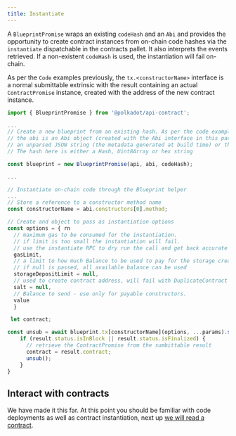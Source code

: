 ```yaml
---
title: Instantiate
---
```


A `BlueprintPromise` wraps an existing `codeHash` and an `Abi` and provides the opportunity to create contract instances from on-chain code hashes via the `instantiate` dispatchable in the contracts pallet. 
It also interprets the events retrieved.
If a non-existent `codeHash` is used, the instantiation will fail on-chain.


As per the `Code` examples previously, the `tx.<constructorName>` interface is a normal submittable extrinsic with the result containing an actual `ContractPromise` instance, created with the address of the new contract instance.

```javascript
import { BlueprintPromise } from '@polkadot/api-contract';

...
// Create a new blueprint from an existing hash. As per the code example
// the abi is an Abi object (created with the Abi interface in this package), 
// an unparsed JSON string (the metadata generated at build time) or the raw JSON data (after doing a JSON.parse). 
// The hash here is either a Hash, Uint8Array or hex string

const blueprint = new BlueprintPromise(api, abi, codeHash);

...

// Instantiate on-chain code through the Blueprint helper
...
// Store a reference to a constructor method name
const constructorName = abi.constructors[0].method;

// Create and object to pass as instantiation options
const options = { rn 
  // maximum gas to be consumed for the instantiation. 
  // if limit is too small the instantiation will fail. 
  // use the instantiate RPC to dry run the call and get back accurate gas predictions
  gasLimit,
  // a limit to how much Balance to be used to pay for the storage created by the instantiation
  // if null is passed, all available balance can be used
  storageDepositLimit = null,
  // used to create contract address, will fail with DuplicateContract error when not provided
  salt = null, 
  // Balance to send - use only for payable constructors.  
  value
  }

 let contract; 

const unsub = await blueprint.tx[constructorName](options, ...params).signAndSend(alicePair, (result) => {
    if (result.status.isInBlock || result.status.isFinalized) {
      // retrieve the ContractPromise from the sumbittable result
      contract = result.contract;
      unsub();
    }
}
```

## Interact with contracts

We have made it this far. At this point you should be familiar with code deployments as well as contract instantiation, next up [we will read a contract](contract.read.md).
